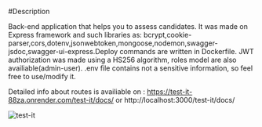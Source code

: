 #Description

Back-end application that helps you to assess candidates.
It was made on Express framework and such libraries as: bcrypt,cookie-parser,cors,dotenv,jsonwebtoken,mongoose,nodemon,swagger-jsdoc,swagger-ui-express.Deploy commands are written in Dockerfile.
JWT authorization was made using a HS256 algorithm, roles model are also availiable(admin-user).
.env file contains not a sensitive information, so feel free to use/modify it.

Detailed info about routes is availiable on : 
https://test-it-88za.onrender.com/test-it/docs/
or
http://localhost:3000/test-it/docs/

![test-it](https://github.com/4rrch3r/test-it/assets/75779729/f99f52d0-ce40-4827-beed-f6a5719405b7)
